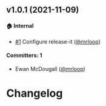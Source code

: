 
## v1.0.1 (2021-11-09)

#### :house: Internal
* [#1](https://github.com/mrloop/netlify-git-branch-deploy/pull/1) Configure release-it ([@mrloop](https://github.com/mrloop))

#### Committers: 1
- Ewan McDougall ([@mrloop](https://github.com/mrloop))

# Changelog
